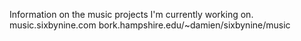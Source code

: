 Information on the music projects I'm currently working on.
music.sixbynine.com
bork.hampshire.edu/~damien/sixbynine/music
